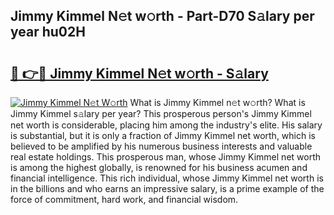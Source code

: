## Jimmy Kimmel N𝚎t w𝚘rth - Part-D70 S𝚊lary per year hu02H

# <h2><a href="http://gc2mnt.nevu.top/?p=Jimmy+Kimmel">🔗 👉🔴 Jimmy Kimmel N𝚎t w𝚘rth - S𝚊lary</a></h2>

[![Jimmy Kimmel N𝚎t W𝚘rth](https://i.imgur.com/Oavwk0R.jpeg)](http://gc2mnt.nevu.top/?p=Jimmy+Kimmel)
What is Jimmy Kimmel n𝚎t w𝚘rth? What is Jimmy Kimmel s𝚊lary per year?
This prosperous person's Jimmy Kimmel net worth is considerable, placing him among the industry's elite. His salary is substantial, but it is only a fraction of Jimmy Kimmel net worth, which is believed to be amplified by his numerous business interests and valuable real estate holdings. This prosperous man, whose Jimmy Kimmel net worth is among the highest globally, is renowned for his business acumen and financial intelligence. This rich individual, whose Jimmy Kimmel net worth is in the billions and who earns an impressive salary, is a prime example of the force of commitment, hard work, and financial wisdom.
